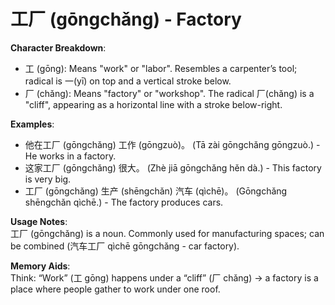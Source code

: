 # **工厂 (gōngchǎng) - Factory**

**Character Breakdown**:  
- 工 (gōng): Means "work" or "labor". Resembles a carpenter’s tool; radical is 一(yī) on top and a vertical stroke below.  
- 厂 (chǎng): Means "factory" or "workshop". The radical 厂(chǎng) is a "cliff", appearing as a horizontal line with a stroke below-right.

**Examples**:  
- 他在工厂 (gōngchǎng) 工作 (gōngzuò)。 (Tā zài gōngchǎng gōngzuò.) - He works in a factory.  
- 这家工厂 (gōngchǎng) 很大。 (Zhè jiā gōngchǎng hěn dà.) - This factory is very big.  
- 工厂 (gōngchǎng) 生产 (shēngchǎn) 汽车 (qìchē)。 (Gōngchǎng shēngchǎn qìchē.) - The factory produces cars.

**Usage Notes**:  
工厂 (gōngchǎng) is a noun. Commonly used for manufacturing spaces; can be combined (汽车工厂 qìchē gōngchǎng - car factory).

**Memory Aids**:  
Think: “Work” (工 gōng) happens under a “cliff” (厂 chǎng) → a factory is a place where people gather to work under one roof.